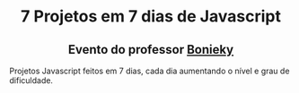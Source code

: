<h1 align="center">
7 Projetos em 7 dias de Javascript
</h1>
<h2 align="center">
Evento do professor <a href="https://www.instagram.com/bonieky/">Bonieky</a>
</h2>

<p>
Projetos Javascript feitos em 7 dias, cada dia aumentando o nível e grau de dificuldade.
</p>
